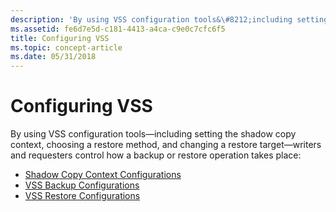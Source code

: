 ```yaml
---
description: 'By using VSS configuration tools&\#8212;including setting the shadow copy context, choosing a restore method, and changing a restore target&\#8212;writers and requesters control how a backup or restore operation takes place:'
ms.assetid: fe6d7e5d-c181-4413-a4ca-c9e0c7cfc6f5
title: Configuring VSS
ms.topic: concept-article
ms.date: 05/31/2018
---
```


# Configuring VSS

By using VSS configuration tools—including setting the shadow copy context, choosing a restore method, and changing a restore target—writers and requesters control how a backup or restore operation takes place:

-   [Shadow Copy Context Configurations](shadow-copy-context-configurations.md)
-   [VSS Backup Configurations](vss-backup-configurations.md)
-   [VSS Restore Configurations](vss-restore-configurations.md)

 

 



